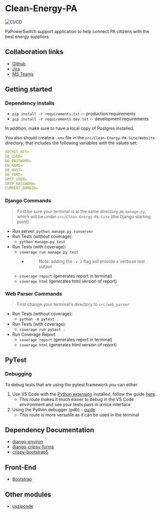 # Clean-Energy-PA

![CI/CD](https://github.com/PSUCapstone2023-Group1/Clean-Energy-PA/actions/workflows/django-test-stage.yaml/badge.svg)

PaPowerSwitch support application to help connect PA citizens with the best energy suppliers

## Collaboration links

- [Github](https://github.com/PSUCapstone2023-Group1/Clean-Energy-PA)
- [Jira](https://psu-capstone-2023.atlassian.net/jira/software/projects/PC2/boards/1)
- [MS Teams](https://teams.microsoft.com/l/team/19%3aKMnyy48kmrk-UuxkyPXYEEqqOpkXUyXr84Prf3mKq581%40thread.tacv2/conversations?groupId=a9fc0eb9-522d-480d-a52a-68f15a50704f&tenantId=7cf48d45-3ddb-4389-a9c1-c115526eb52e)

## Getting started

### Dependency Installs

- `pip install -r requirements.txt` -- production requirements
- `pip install -r requirements.dev.txt` -- development requirements

In addition, make sure to have a local copy of Postgres installed.

You also should create a `.env` file in the `src/Clean-Energy-PA-Site/Website` directory, that includes the following variables with the values set:

```YAML
SECRET_KEY=
DB_USER=
DB_PASSWORD=
DB_NAME=
DB_HOST=
DB_PORT=
SMTP_USER=
SMTP_PASSWORD=
CURRENT_DOMAIN=
```

### Django Commands

> First be sure your terminal is at the same directory as `manage.py`, which will be under `src/Clean-Energy-PA-Site` (the Django starting point)

- Run server: `python manage.py runserver`
- Run Tests (without coverage):
  - `python manage.py test`
- Run Tests (with coverage):
  - `coverage run manage.py test`
    - > Note: adding the `-v 2` flag will provide a verbose test output
  - `coverage report` (generates report in terminal)
  - `coverage html` (generates html version of report)

### Web Parser Commands

> First change your terminal's directory to `src/web_parser`

- Run Tests (without coverage):
  - `python -m pytest .`
- Run Tests (with coverage):
  - `coverage run pytest .`
- Run Coverage Report
  - `coverage report` (generates report in terminal)
  - `coverage html` (generates html version of report)

## PyTest

### Debugging

To debug tests that are using the pytest framework you can either

1. Use VS Code with the [Python extension](https://marketplace.visualstudio.com/items?itemName=ms-python.python) installed, follow the guide [here](https://code.visualstudio.com/docs/python/testing).
   - This route makes it much easier to debug in the VS Code environment and see your tests pass in a nice interface
2. Using the Python debugger (pdb) - [guide](https://docs.pytest.org/en/7.1.x/how-to/failures.html)
   - This route is more versatile as it can be used in the terminal

## Dependency Documentation

- [django-environ](https://django-environ.readthedocs.io/en/latest/)
- [django-cripsy-forms](https://django-crispy-forms.readthedocs.io/en/latest/)
- [crispy-bootstrap5](https://pypi.org/project/crispy-bootstrap5/)

## Front-End

- [Bootstrap](https://getbootstrap.com/docs/5.0/getting-started/introduction/)

## Other modules

- [uszipcode](https://pypi.org/project/uszipcode/)
